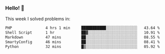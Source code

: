 ### Hello! 👋

This week I solved problems in:

<!--START_SECTION:waka-->

```txt
PHP               4 hrs 1 min     ███████████░░░░░░░░░░░░░░   43.64 %
Shell Script      1 hr            ██▓░░░░░░░░░░░░░░░░░░░░░░   10.91 %
Markdown          47 mins         ██░░░░░░░░░░░░░░░░░░░░░░░   08.55 %
SmartyConfig      46 mins         ██░░░░░░░░░░░░░░░░░░░░░░░   08.41 %
Python            32 mins         █▒░░░░░░░░░░░░░░░░░░░░░░░   05.92 %
```

<!--END_SECTION:waka-->
